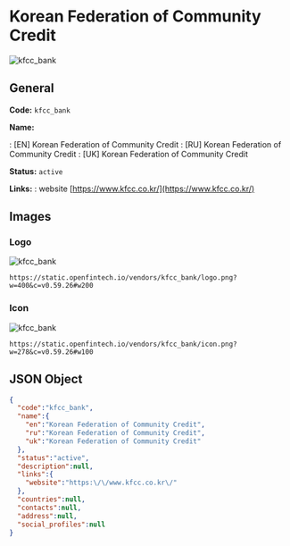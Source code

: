 
# Korean Federation of Community Credit 
![kfcc_bank](https://static.openfintech.io/vendors/kfcc_bank/logo.png?w=400&c=v0.59.26#w200)  

## General 
 
**Code:** `kfcc_bank` 
 
**Name:** 
 
:	[EN] Korean Federation of Community Credit 
:	[RU] Korean Federation of Community Credit 
:	[UK] Korean Federation of Community Credit 
 
**Status:** `active` 
 
**Links:** 
: website [https://www.kfcc.co.kr/](https://www.kfcc.co.kr/) 
 

## Images 

### Logo 
 
![kfcc_bank](https://static.openfintech.io/vendors/kfcc_bank/logo.png?w=400&c=v0.59.26#w200)  

```
https://static.openfintech.io/vendors/kfcc_bank/logo.png?w=400&c=v0.59.26#w200
```  

### Icon 
 
![kfcc_bank](https://static.openfintech.io/vendors/kfcc_bank/icon.png?w=278&c=v0.59.26#w100)  

```
https://static.openfintech.io/vendors/kfcc_bank/icon.png?w=278&c=v0.59.26#w100
```  

## JSON Object 

```json
{
  "code":"kfcc_bank",
  "name":{
    "en":"Korean Federation of Community Credit",
    "ru":"Korean Federation of Community Credit",
    "uk":"Korean Federation of Community Credit"
  },
  "status":"active",
  "description":null,
  "links":{
    "website":"https:\/\/www.kfcc.co.kr\/"
  },
  "countries":null,
  "contacts":null,
  "address":null,
  "social_profiles":null
}
```  
